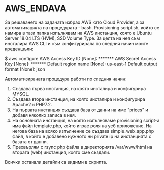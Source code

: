 # AWS_ENDAVA


За решаването на задачата избрах AWS като Cloud Provider, а за автоматизацията на процедурата - bash.
Provisioning script.sh, който се намира в тази папка изпълнявам на AWS инстанция, която е Ubuntu Server 18.04 LTS (HVM), SSD Volume Type. За целта на нея съм инсталира AWS CLI и съм конфигурирала по следния начин моите креденшъли:

$ aws configure
AWS Access Key ID [None]: *******
AWS Secret Access Key [None]: *******
Default region name [None]: us-east-1
Default output format [None]: json

Автоматизираната процедура работи по следния начин:
  1. Създава първа инстанция, на която инсталира и конфигурира MYSQL.
  2. Създава втора инстанция, на която инсталира и конфигурира Apache2 и PHP7.2.
  3. На първата инстанция създава база от данни на име "prices" и добавя няколко записа в нея.
  4. На основната инстанция, на която изпълняваме provisioning script-a има файл template.php, който играе роля на уеб приложение. На негова база на всяко изпълнение се създава simple_web_app.php файл, в който е добавено нужното ни private ip на инстанцията с базата от данни.
  5. Прехвърлям с rsync php файла в директорията /var/www/html на втората (web) инстанция, която сме създали.
  
  Всички останали детайли са видими в скрипта.
  
  
  
